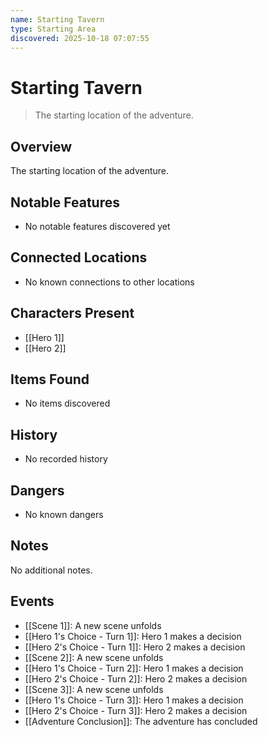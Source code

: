 ```yaml
---
name: Starting Tavern
type: Starting Area
discovered: 2025-10-18 07:07:55
---
```


# Starting Tavern

> The starting location of the adventure.

## Overview
The starting location of the adventure.

## Notable Features
- No notable features discovered yet

## Connected Locations
- No known connections to other locations

## Characters Present
- [[Hero 1]]
- [[Hero 2]]

## Items Found
- No items discovered

## History
- No recorded history

## Dangers
- No known dangers

## Notes
No additional notes.

## Events

- [[Scene 1]]: A new scene unfolds
- [[Hero 1's Choice - Turn 1]]: Hero 1 makes a decision
- [[Hero 2's Choice - Turn 1]]: Hero 2 makes a decision
- [[Scene 2]]: A new scene unfolds
- [[Hero 1's Choice - Turn 2]]: Hero 1 makes a decision
- [[Hero 2's Choice - Turn 2]]: Hero 2 makes a decision
- [[Scene 3]]: A new scene unfolds
- [[Hero 1's Choice - Turn 3]]: Hero 1 makes a decision
- [[Hero 2's Choice - Turn 3]]: Hero 2 makes a decision
- [[Adventure Conclusion]]: The adventure has concluded

